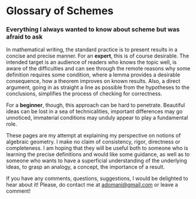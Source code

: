 # Glossary of Schemes

<H3>Everything I always wanted to know about scheme but was afraid to ask</H3>

In mathematical writing, the standard practice is to present results in a concise and precise manner.  For an **expert**, this is of course desirable.  The intended target is an audience of readers who knows the topic well, is aware of the difficulties and can see through the remote reasons why some definition requires some condition, where a lemma provides a desirable consequence, how a theorem improves on known results.  Also, a direct argument, going in as straight a line as possible from the hypotheses to the conclusions, simplifies the process of checking for correctness.

For a **beginner**, though, this approach can be hard to penetrate.  Beautiful ideas can be lost in a sea of technicalities, important differences may go unnoticed, immaterial conditions may unduly appear to play a fundamental role.

These pages are my attempt at explaining my perspective on notions of algebraic geometry.  I make no claim of consistency, rigor, directness or completeness.  I am hoping that they will be useful both to someone who is learning the precise definitions and would like some guidance, as well as to someone who wants to have a superficial understanding of the underlying ideas, to grasp an analogy, a concept, the importance of a result.

If you have any comments, questions, suggestions, I would be delighted to hear about it!  Please, do contact me at <adomani@gmail.com> or leave a comment!
